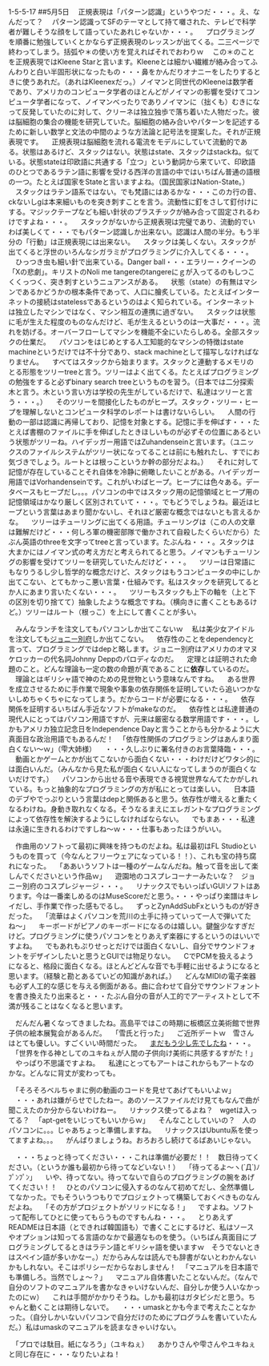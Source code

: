 1-5-5-17
##5月5日
　正規表現は「パターン認識」というやつだ・・・。え、なんだって？
　パターン認識ってSFのテーマとして持て囃された、テレビで科学者が難しそうな顔をして語っていたあれじゃないか・・・。
　プログラミングを順番に勉強していくとかならず正規表現のレッスンが出てくる。二三ページで終わってしまう。括弧や＊の使い方を覚えればそれでおわりｗ
　この＊のことを正規表現ではKleene Starと言います。Kleeneとは細かい繊維が絡み合ってふんわりと白い半固形状になったもの・・・鼻をかんだりオナニーをしたりするときに使うあれだ。（あれはKleenexだっ。）ノイマンと同世代のKleeneは数学者であり、アメリカのコンピュータ学者のほとんどがノイマンの影響を受けてコンピュータ学者になって、ノイマンべったりでありノイマンに（拙くも）むきになって反発していたのに対して、クリーネは独立独歩で落ち着いた人物だった。彼は脳細胞の集合の機能を研究していた。脳細胞の絡み合いやパターンを記述するために新しい数学と文法の中間のような方法論と記号法を提案した。それが正規表現です。
　正規表現は脳細胞を流れる電流をモデルにしていて流動的である。状態はあるけど、スタックはない。状態はstate、スタックはstackね。似ている。状態stateは印欧語に共通する「立つ」という動詞から来ていて、印欧語のひとつであるラテン語に影響を受ける西洋の言語の中ではいちばん普通の語根の一つ。たとえば国家をStateと言いますよね。（国民国家はNation-State。）
　スタックはラテン語系ではない。でも梵語にはあるかな・・・このカ行の音、ckないしgは本来細いものを突き刺すことを言う。流動性に釘をさして釘付けにする。マジックテープなども細い針状のプラスチックが絡み合って固定されるわけですよね・・・。
　スタックがないから正規表現は完璧であり、流動的でいわば美しくて・・・でもパターン認識しか出来ない。認識は人間の半分。もう半分の「行動」は正規表現には出来ない。
　スタックは美しくない。スタックが出てくると浮世のいろんなシガラミがプログラミングに介入してくる・・・。
　ひっつき虫も細い針で出来ている。Danger ball・・・エラリー・クイーンの「Xの悲劇」。キリストのNoli me tangereのtangereにｇが入ってるのもしつこくくっつく、突き刺すというニュアンスがある。
　状態（state）の有無はマシンであるかどうかの根本条件であって、人口に膾炙している。たとえばインターネットの接続はstatelessであるというのはよく知られている。インターネットは独立したマシンではなく、マシン相互の連携に過ぎない。
　スタックは状態に毛が生えた程度のものなんだけど、毛が生えるというのは一大事だ・・・。流れを妨げる。オーバーフローしてマシンを機能不全にいたらしめる。全部スタックの仕業だ。
　パソコンをはじめとする人工知能的なマシンの特徴はstate machineというだけでは不十分であり、stack machineとして描写しなければなりません。
　すべてはスタックから始まります。スタックと連動するメモリのとる形態をツリーtreeと言う。ツリーはよく出てくる。たとえばプログラミングの勉強をすると必ずbinary search treeというものを習う。（日本では二分探索木と言う。木という言い方は学校の先生がしているだけで、私達はツリーと言う・・・。）
　そのツリーを間接化したものがヒープ。スタック・ツリー・ヒープを理解しないとコンピュータ科学のレポートは書けないらしい。
　人間の行動の一部は認識に再帰しており、記憶を対象とする。記憶に手を伸ばす・・・たとえば書棚のファイルに手を伸ばしたときほしいものが必ずその位置にあるという状態がツリーね。ハイデッガー用語ではZuhandenseinと言います。（ユニックスのファイルシステムがツリー状になってることは前にも触れたし、すでにお気づきでしょう。ルートとは根っこというか幹の部分だよね。）
　それに対して記憶が存在していることそれ自体を冷静に俯瞰したいことがある。ハイデッガー用語ではVorhandenseinです。これがいわばヒープ。ヒープには色々ある。データベースもヒープだし。。。パソコンの中ではスタック用の記憶領域とヒープ用の記憶領域はかなり厳しく区別されていて・・・。でもどうでしょうね。最近はヒープという言葉はあまり聞かないし、それほど厳密な概念ではないとも言えるかな。
　ツリーはチューリングに出てくる用語。チューリングは（この人の文章は難解だけど・・・何しろ軍の機密部隊で働かされて自殺したくらいだから）たぶん英語のthreeを文字ってtreeと言っています。たぶんね・・・。スタックは大まかにはノイマン式の考え方だと考えられてると思う。ノイマンもチューリングの影響を受けてツリーを研究していたんだけど・・・。
　ツリーは日常語にもなりうるし少し哲学的な概念だけど、スタックはもうコンピュータの中にしか出てこない、とてもかっこ悪い言葉・仕組みです。私はスタックを研究してるとか人にあまり言いたくない・・・。
　ツリーもスタックも上下の軸を（上と下の区別を切り捨てて）抽象したような概念ですね。（横向きに書くこともあるけど。）ツリーはルート（根っこ）を上にして書くことが多い。

　みんなランチを注文してもパソコンしか出てこないｗ
　私は美少女アイドルを注文しても<a href="https://dic.nicovideo.jp/a/%E3%82%B8%E3%83%A7%E3%83%8B%E3%83%BC%E5%88%A5%E5%BA%9C">ジョニー別府</a>しか出てこない。
　依存性のことをdependencyと言って、プログラミングではdepと略します。ジョニー別府はアメリカのオマヌケロッカーの代名詞Johnny Deppのパロディなのだ。
　定理とは証明された命題のこと。どんな理論も一定の数の命題が真であることに<b>依存</b>しているのだ。
　理論とはギリシャ語で神のための見世物という意味なんですね。
　ある世界を成立させるために手作業で現象や事象の依存関係を証明していたら追いつかないしめちゃくちゃになってしまう。だからコードが必要になる・・・。
　依存関係を証明するいちばん手近なソフトがmakeなのだ。
　依存性とは私達普通の現代人にとってはパソコン用語ですが、元来は厳密なる数学用語です・・・。しかもアメリカ独立記念日をIndependence Dayと言うことからも分かるように大真面目な政治用語でもあるんだ！
　「依存性関係のプログラミングはあんまり面白くない〜ｗ」（雫大姉様）
　・・・久しぶりに署名付きのお言葉降臨・・・。
　動画とかゲームとかが出てこないから面白くない・・・わけだけどワタシ的には面白いんだ。（みんなから見た私が面白くない人になってしまうのが面白くないだけです。）
　パソコンから出せる音や表現できる視覚世界なんてたかがしれている。もっと抽象的なプログラミングの方が私にとっては楽しい。
　日本語のデブやでっぷりという言葉はdepと関係あると思う。依存性が増えると重たくなるわけね。身動き取れなくなる。そうなるまえにエレガントなプログラミングによって依存性を解決するようにしなければならない。
　でもまあ・・・私達は永遠に生きれるわけですしね〜ｗ・・・仕事もあったほうがいい。

　作曲用のソフトって最初に興味を持つものだよね。私は最初はFL Studioというものを買って（今なんとフリーウェアになっている！！）、これも宝の持ち腐れになった。
　「ああいうソフトは一種のゲームなんだね。触って音を出して楽しんでくださいという作品ｗ」
　遊園地のコスプレコーナーみたいな？　ジョニー別府のコスプレジャージ・・・。
　リナックスでもいっぱいGUIソフトはあります。今は一番楽しめるのはMuseScoreだと思う。・・・やっぱり楽譜はキレイだし、手作業で作った感もでるし。
　ずっとZynAddSubFxというものが好きだった。
　「流華はよくパソコンを荒川の土手に持っていって一人で弾いてたね〜」
　キーボードがピアノのキーボードになるのは嬉しい。鍵盤少なすぎだけど。プログラミングに使うパソコンをとりあえず楽器にするというのはいいですよね。
　でもあれもぷりせっとだけでは面白くないし、自分でサウンドフォントをデザインしたいと思うとGUIでは物足りない。
　CでPCMを扱えるようになると、格段に面白くなる。ほとんどどんな音でも手軽に出せるようになると思います。（経験と勘とあるていどの知識があれば。）
　どんなMIDIの電子楽器も必ず人工的な感じを与える側面がある。曲に合わせて自分でサウンドフォントを書き換えたり出来ると・・・たぶん自分の音が人工的でアーティストとして不満が残ることはなくなると思います。

　だんだん暑くなってきましたね。高島平ではこの時期に板橋区立美術館で世界子供の絵本展覧会があるんだ。
　「雪氏と行った」
　ご近所デートｗ　雪さんはとても優しい。すごくいい時間だった。
　<a href="http://www.itabashiartmuseum.jp/exhibition/">まだもう少し先でしたね</a>・・・。
　「世界を作る神としてのユキねぇが人間の子供向け美術に共感するすがた！」
　やっぱり不思議ですよね。
　私達にとってもアートはこれからもアートなのかな。どんなに背丈が変わっても。

　「そろそろベルちゃまに例の動画のコードを見せてあげてもいいよｗ」
　・・・あれは嫌がらせでしたねー。あのソースファイルだけ見てもなんで曲が聞こえたのか分からないわけねー。
　リナックス使ってるよね？　wgetは入ってる？
　「apt-getをいじってもいいからｗ」
　そんなことしていいの？　人のパソコンに。。。じゃあちょっと準備しますね。
　リナックスはUbuntu系を使ってますよね。。。
　がんばりましょうね。おろおろし続けてるばあいじゃない。

　・・・ちょっと待ってください・・・これは準備が必要だ！！　数日待ってください。（というか誰も最初から待ってなどいない！）
　「待ってるよ〜ヽ(`Д´)ﾉﾌﾟﾝﾌﾟﾝ」
　いや、待ってない。待ってないで自らのプログラミングの腕をあげてください！！
　ひとのパソコンに侵入するのなんて初めてだし、全然準備してなかった。でもそういうつもりでプロジェクトって構築しておくべきものなんだよね。
　「その方がプロジェクトがソリッドになる！」
　ですよね。ソフトって配布してひとに使ってもらうものですもんね・・・。
　とりあえずREADMEは日本語（とできれば韓国語も）で書くことにするけど、私はソースやオプションは知ってる言語のなかで最適なものを使う。（いちばん真面目にプログラミングしてるときはラテン語とギリシャ語を使いますｗ　そうでないときはスペイン語が多いかなー。）だからみんなは読んでも辞書がないとわかんないかもしれない。そこはポリシーだからなおしません！
　「マニュアルを日本語でも準備しろ。当然でしょ〜？」
　マニュアル自体書いたことないんだ。（なんで自分のソフトのマニュアルを書かなきゃいけないんだ、自分しか使う人いなかったのにｗ）
　これは手間がかかりそうね。しかも最初はガタピシだと思う。ちゃんと動くことは期待しないで。
　・・・umaskとかも今まで考えたことなかった。（自分しかいないパソコンで自分だけのためにプログラムを書いていたんだ。）私はumaskのマニュアルを読まなきゃいけない。

　「プロでは駄目。紙になろう」（ユキねぇ）
　あかりさんや雫さんやユキねぇと同じ存在に・・・なりたいよね！



